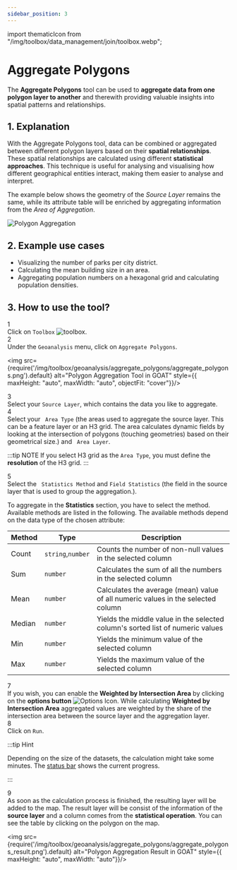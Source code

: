 ```yaml
---
sidebar_position: 3
---
```


import thematicIcon from "/img/toolbox/data_management/join/toolbox.webp";

# Aggregate Polygons

The **Aggregate Polygons** tool can be used to **aggregate data from one polygon layer to another** and therewith providing valuable insights into spatial patterns and relationships.

## 1. Explanation

With the Aggregate Polygons tool, data can be combined or aggregated between different polygon layers based on their **spatial relationships**. These spatial relationships are calculated using different **statistical approaches**. This technique is useful for analysing and visualising how different geographical entities interact, making them easier to analyse and interpret.

The example below shows the geometry of the *Source Layer* remains the same, while its attribute table will be enriched by aggregating information from the *Area of Aggregation*.

<div style={{ display: 'flex', flexDirection: 'column', alignItems: 'center'}}>
  <img src={require('/img/toolbox/geoanalysis/aggregate_polygons/polygon_aggregation.png').default} alt="Polygon Aggregation" style={{ maxHeight: "auto", maxWidth: "auto", objectFit: "cover"}}/>
</div> 


## 2. Example use cases

- Visualizing the number of parks per city district.
- Calculating the mean building size in an area.
- Aggregating population numbers on a hexagonal grid and calculating population densities.

## 3. How to use the tool?


<div class="step">
  <div class="step-number">1</div>
  <div class="content">Click on <code>Toolbox</code> <img src={thematicIcon} alt="toolbox" style={{width: "25px"}}/>. </div>
</div>

<div class="step">
  <div class="step-number">2</div>
  <div class="content">Under the <code>Geoanalysis</code> menu, click on <code>Aggregate Polygons</code>.</div>
</div>



<img src={require('/img/toolbox/geoanalysis/aggregate_polygons/aggregate_polygons.png').default} alt="Polygon Aggregation Tool in GOAT" style={{ maxHeight: "auto", maxWidth: "auto", objectFit: "cover"}}/>


<div class="step">
  <div class="step-number">3</div>
  <div class="content">Select your <code>Source Layer</code>, which contains the data you like to aggregate.</div>
</div>

<div class="step">
  <div class="step-number">4</div>
  <div class="content">Select your <code> Area Type</code> (the areas used to aggregate the source layer. This can be a feature layer or an H3 grid. The area calculates dynamic fields by looking at the intersection of polygons (touching geometries) based on their geometrical size.) and <code> Area Layer</code>.</div>
</div>

:::tip NOTE
If you select H3 grid as the <code>Area Type</code>, you must define the **resolution** of the H3 grid.
:::


<div class="step">
  <div class="step-number">5</div>
  <div class="content">Select the <code> Statistics Method</code> and <code>Field Statistics</code> (the field in the source layer that is used to group the aggregation.).</div>
</div>

To aggregate in the **Statistics** section, you have to select the method. Available methods are listed in the following. The available methods depend on the data type of the chosen attribute:

| Method | Type | Description |
| -------|------| ------------|
| Count  | `string`,`number`    | Counts the number of non-null values in the selected column|
| Sum    | `number`   | Calculates the sum of all the numbers in the selected column|
| Mean   | `number`   | Calculates the average (mean) value of all numeric values in the selected column|
| Median | `number`   | Yields the middle value in the selected column's sorted list of numeric values|
| Min    | `number`   | Yields the minimum value of the selected column|
| Max    | `number`   | Yields the maximum value of the selected column|


<div class="step">
  <div class="step-number">7</div>
  <div class="content">If you wish, you can enable the <b>Weighted by Intersection Area</b> by clicking on the <b>options button</b> <img src={require('/img/map/styling/options_icon.png').default} alt="Options Icon" style={{ maxHeight: "25px", maxWidth: "25px", objectFit: "cover"}}/>. While calculating <b>Weighted by Intersection Area</b> aggregated values are weighted by the share of the intersection area between the source layer and the aggregation layer.</div>
</div>

<div class="step">
  <div class="step-number">8</div>
  <div class="content">Click on <code>Run</code>.</div>
</div>

:::tip Hint

Depending on the size of the datasets, the calculation might take some minutes. The [status bar](../../workspace/home#status-bar) shows the current progress.

:::

<div class="step">
  <div class="step-number">9</div>
  <div class="content">As soon as the calculation process is finished, the resulting layer will be added to the map. The result layer will be consist of the information of the <b>source layer</b> and a column comes from the <b>statistical operation</b>. You can see the table by clicking on the polygon on the map.</div>
</div>

<img src={require('/img/toolbox/geoanalysis/aggregate_polygons/aggregate_polygons_result.png').default} alt="Polygon Aggregation Result in GOAT" style={{ maxHeight: "auto", maxWidth: "auto"}}/>



